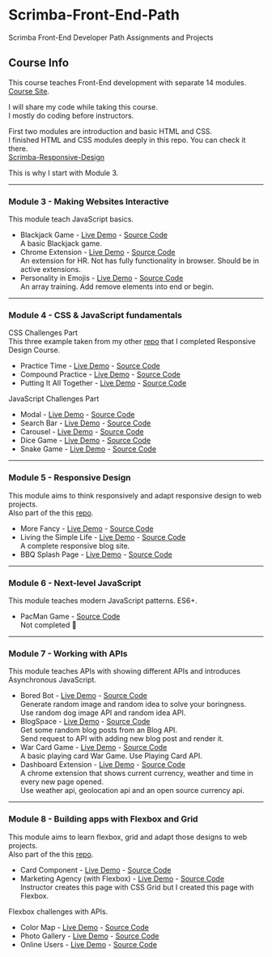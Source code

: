 # Scrimba-Front-End-Path

Scrimba Front-End Developer Path Assignments and Projects

## Course Info

This course teaches Front-End development with separate 14 modules. \
[Course Site](https://scrimba.com/learn/frontend).

I will share my code while taking this course.\
I mostly do coding before instructors.

First two modules are introduction and basic HTML and CSS. \
I finished HTML and CSS modules deeply in this repo. You can check it there. \
[Scrimba-Responsive-Design](https://github.com/muhammedogz/Scrimba-Responsive-Design)

This is why I start with Module 3.

----

### Module 3 - Making Websites Interactive

This module teach JavaScript basics.

- Blackjack Game -
  [Live Demo](https://muhammedogz.github.io/Scrimba-Front-End-Path/Module-3/Blackjack/index.html) -
  [Source Code](https://github.com/muhammedogz/Scrimba-Front-End-Path/tree/master/Module-3/Blackjack) \
    A basic Blackjack game.
- Chrome Extension -
  [Live Demo](https://muhammedogz.github.io/Scrimba-Front-End-Path/Module-3/Chrome-Extension/index.html) -
  [Source Code](https://github.com/muhammedogz/Scrimba-Front-End-Path/tree/master/Module-3/Chrome-Extension/) \
    An extension for HR. Not has fully functionality in browser. Should be in active extensions.
- Personality in Emojis -
  [Live Demo](https://muhammedogz.github.io/Scrimba-Front-End-Path/Module-3/Personality-Emojis/index.html) -
  [Source Code](https://github.com/muhammedogz/Scrimba-Front-End-Path/tree/master/Module-3/Personality-Emojis) \
    An array training. Add remove elements into end or begin.

----

### Module 4 - CSS & JavaScript fundamentals

CSS Challenges Part\
This three example taken from my other [repo](https://github.com/muhammedogz/Scrimba-Responsive-Design) that I completed Responsive Design Course.

- Practice Time -
  [Live Demo](https://muhammedogz.github.io/Scrimba-Responsive-Design/CSS-Fundamentals/Practice-Time/) -
  [Source Code](https://github.com/muhammedogz/Scrimba-Responsive-Design/tree/master/CSS-Fundamentals/Practice-Time)
- Compound Practice -
  [Live Demo](https://muhammedogz.github.io/Scrimba-Responsive-Design/CSS-Fundamentals/Compound-Practice/) -
  [Source Code](https://github.com/muhammedogz/Scrimba-Responsive-Design/tree/master/CSS-Fundamentals/Compound-Practice)
- Putting It All Together -
  [Live Demo](https://muhammedogz.github.io/Scrimba-Responsive-Design/CSS-Fundamentals/Putting-It-All-Together) -
  [Source Code](https://github.com/muhammedogz/Scrimba-Responsive-Design/tree/master/CSS-Fundamentals/Putting-It-All-Together)
  
JavaScript Challenges Part

- Modal -
  [Live Demo](https://muhammedogz.github.io/Scrimba-Front-End-Path/Module-4/Modal/index.html) -
  [Source Code](https://github.com/muhammedogz/Scrimba-Front-End-Path/tree/master/Module-4/Modal)
- Search Bar -
  [Live Demo](https://muhammedogz.github.io/Scrimba-Front-End-Path/Module-4/Search-Bar/index.html) -
  [Source Code](https://github.com/muhammedogz/Scrimba-Front-End-Path/tree/master/Module-4/Search-Bar)
- Carousel -
  [Live Demo](https://muhammedogz.github.io/Scrimba-Front-End-Path/Module-4/Carousel/index.html) -
  [Source Code](https://github.com/muhammedogz/Scrimba-Front-End-Path/tree/master/Module-4/Carousel)
- Dice Game -
  [Live Demo](https://muhammedogz.github.io/Scrimba-Front-End-Path/Module-4/Dice-Game/index.html) -
  [Source Code](https://github.com/muhammedogz/Scrimba-Front-End-Path/tree/master/Module-4/Dice-Game)
- Snake Game -
  [Live Demo](https://muhammedogz.github.io/Scrimba-Front-End-Path/Module-4/Snake-Game/index.html) -
  [Source Code](https://github.com/muhammedogz/Scrimba-Front-End-Path/tree/master/Module-4/Snake-Game)

----

### Module 5 - Responsive Design

This module aims to think responsively and adapt responsive design to web projects.\
Also part of the this [repo](https://github.com/muhammedogz/Scrimba-Responsive-Design).

- More Fancy -
  [Live Demo](https://muhammedogz.github.io/Scrimba-Responsive-Design/Starting-to-think-responsively/More-Fancy/) -
  [Source Code](https://github.com/muhammedogz/Scrimba-Responsive-Design/tree/master/Starting-to-think-responsively/More-Fancy)
- Living the Simple Life -
  [Live Demo](https://muhammedogz.github.io/Scrimba-Responsive-Design/Starting-to-think-responsively/Living-The-Simple-Life/) -
  [Source Code](https://github.com/muhammedogz/Scrimba-Responsive-Design/tree/master/Starting-to-think-responsively/Living-The-Simple-Life)\
    A complete responsive blog site.
- BBQ Splash Page -
  [Live Demo](https://muhammedogz.github.io/Scrimba-Responsive-Design/Stepping-up-our-style/BBQ-Splash/index.html) -
  [Source Code](https://github.com/muhammedogz/Scrimba-Responsive-Design/tree/master/Stepping-up-our-style/BBQ-Splash)

----

### Module 6 - Next-level JavaScript

This module teaches modern JavaScript patterns. ES6+.

- PacMan Game -
  [Source Code](https://github.com/muhammedogz/Scrimba-Front-End-Path/tree/master/Module-6/Pacman-Game)\
  Not completed 🥺

----

### Module 7 - Working with APIs

This module teaches APIs with showing different APIs and introduces Asynchronous JavaScript.

- Bored Bot -
  [Live Demo](https://muhammedogz.github.io/Scrimba-Front-End-Path/Module-7/BoredBot/index.html) -
  [Source Code](https://github.com/muhammedogz/Scrimba-Front-End-Path/tree/master/Module-7/BoredBot)\
    Generate random image and random idea to solve your boringness.\
    Use random dog image API and random idea API.
- BlogSpace -
  [Live Demo](https://muhammedogz.github.io/Scrimba-Front-End-Path/Module-7/BlogSpace/index.html) -
  [Source Code](https://github.com/muhammedogz/Scrimba-Front-End-Path/tree/master/Module-7/BlogSpace)\
  Get some random blog posts from an Blog API.\
  Send request to API with adding new blog post and render it.
- War Card Game -
  [Live Demo](https://muhammedogz.github.io/Scrimba-Front-End-Path/Module-7/War-Game/index.html) -
  [Source Code](https://github.com/muhammedogz/Scrimba-Front-End-Path/tree/master/Module-7/War-Game)\
  A basic playing card War Game. Use Playing Card API.
- Dashboard Extension -
  [Live Demo](https://muhammedogz.github.io/Scrimba-Front-End-Path/Module-7/Dashboard-Extension/index.html) -
  [Source Code](https://github.com/muhammedogz/Scrimba-Front-End-Path/tree/master/Module-7/Dashboard-Extension)\
  A chrome extension that shows current currency, weather and time in every new page opened.\
  Use weather api, geolocation api and an open source currency api.

----

### Module 8 - Building apps with Flexbox and Grid

This module aims to learn flexbox, grid and adapt those designs to web projects.\
Also part of the this [repo](https://github.com/muhammedogz/Scrimba-Responsive-Design).

- Card Component -
  [Live Demo](https://muhammedogz.github.io/Scrimba-Responsive-Design/Taking-Flexbox-to-Next-Level/) -
  [Source Code](https://github.com/muhammedogz/Scrimba-Responsive-Design/tree/master/Taking-Flexbox-to-Next-Level)
- Marketing Agency (with Flexbox) -
  [Live Demo](https://muhammedogz.github.io/Scrimba-Responsive-Design/Taking-It-Next-Level/Flexbox/index.html) -
  [Source Code](https://github.com/muhammedogz/Scrimba-Responsive-Design/tree/master/Taking-It-Next-Level/Flexbox)\
  Instructor creates this page with CSS Grid but I created this page with Flexbox.

Flexbox challenges with APIs.

- Color Map -
  [Live Demo](https://muhammedogz.github.io/Scrimba-Front-End-Path/Module-8/Color-Map/index.html) -
  [Source Code](https://github.com/muhammedogz/Scrimba-Front-End-Path/tree/master/Module-8/Color-Map)
- Photo Gallery -
  [Live Demo](https://muhammedogz.github.io/Scrimba-Front-End-Path/Module-8/Photo-Gallery/index.html) -
  [Source Code](https://github.com/muhammedogz/Scrimba-Front-End-Path/tree/master/Module-8/Photo-Gallery)
- Online Users -
  [Live Demo](https://muhammedogz.github.io/Scrimba-Front-End-Path/Module-8/Online-Users/index.html) -
  [Source Code](https://github.com/muhammedogz/Scrimba-Front-End-Path/tree/master/Module-8/Online-Users)
